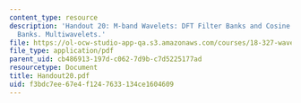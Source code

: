 ```yaml
---
content_type: resource
description: 'Handout 20: M-band Wavelets: DFT Filter Banks and Cosine Modulated Filter
  Banks. Multiwavelets.'
file: https://ol-ocw-studio-app-qa.s3.amazonaws.com/courses/18-327-wavelets-filter-banks-and-applications-spring-2003/f3bdc7ee67e4f1247633134ce1604609_Handout20.pdf
file_type: application/pdf
parent_uid: cb486913-197d-c062-7d9b-c7d5225177ad
resourcetype: Document
title: Handout20.pdf
uid: f3bdc7ee-67e4-f124-7633-134ce1604609
---
```

